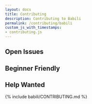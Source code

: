 ```yaml
---
layout: docs
title: Contributing
description: Contributing to Babili
permalink: /contributing/babili
custom_js_with_timestamps:
- contributing.js
---
```


<h2>Open Issues</h2>
<div class="container-fluid openIssues">
    <div class="col-md-6">
        <h2>Beginner Friendly</h2>
        <ul class="beginnerFriendlyIssues">
        </ul>
    </div>
    <div class="col-md-6">
        <h2>Help Wanted</h2>
        <ul class="helpWantedIssues">
        </ul>
    </div>
</div>

{% include babili/CONTRIBUTING.md %}
